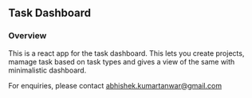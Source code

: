 ## Task Dashboard
### Overview
This is a react app for the task dashboard. This lets you create projects, mamage task based on task types and gives a view of the same with minimalistic dashboard.

For enquiries, please contact abhishek.kumartanwar@gmail.com
